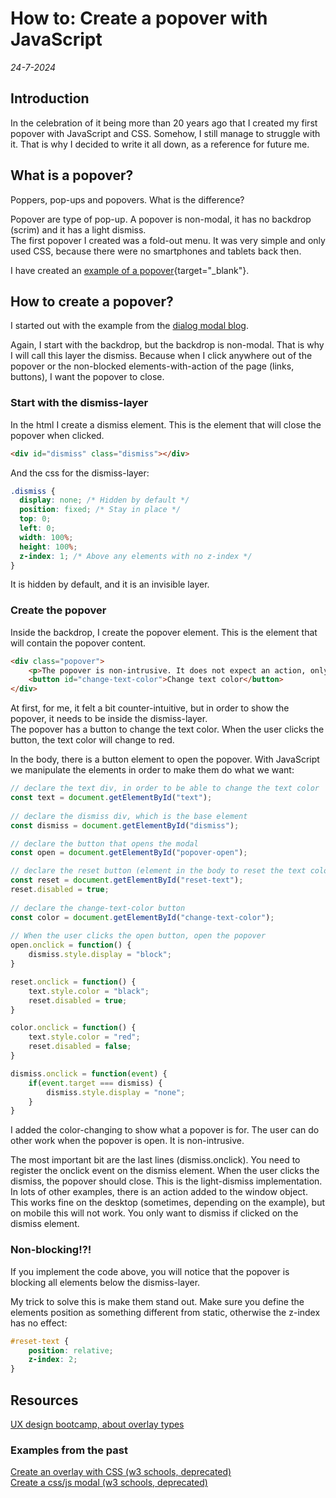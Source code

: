 # How to: Create a popover with JavaScript

*24-7-2024*

## Introduction

In the celebration of it being more than 20 years ago that I created my first popover with JavaScript and CSS. Somehow, I still manage to struggle with it. That is why I decided to write it all down, as a reference for future me.

## What is a popover?

Poppers, pop-ups and popovers. What is the difference?

Popover are  type of pop-up. A popover is non-modal, it has no backdrop (scrim) and it has a light dismiss.  
The first popover I created was a fold-out menu. It was very simple and only used CSS, because there were no smartphones and tablets back then.

I have created an [example of a popover](https://helmerdendekker.github.io/example/popover-example.html){target="_blank"}.

## How to create a popover?

I started out with the example from the [dialog modal blog](jsmodal.md).

Again, I start with the backdrop, but the backdrop is non-modal. That is why I will call this layer the dismiss. Because when I click anywhere out of the popover or the non-blocked elements-with-action of the page (links, buttons), I want the popover to close.

### Start with the dismiss-layer

In the html I create a dismiss element. This is the element that will close the popover when clicked.

```html
<div id="dismiss" class="dismiss"></div>
```

And the css for the dismiss-layer:

```css
.dismiss {
  display: none; /* Hidden by default */
  position: fixed; /* Stay in place */
  top: 0;
  left: 0;
  width: 100%;
  height: 100%;
  z-index: 1; /* Above any elements with no z-index */
}
```

It is hidden by default, and it is an invisible layer.
  
### Create the popover

Inside the backdrop, I create the popover element. This is the element that will contain the popover content.

```html
<div class="popover">
	<p>The popover is non-intrusive. It does not expect an action, only interaction with elements within this popover. It has a light dismiss.</p>
	<button id="change-text-color">Change text color</button>
</div>
```

At first, for me, it felt a bit counter-intuitive, but in order to show the popover, it needs to be inside the dismiss-layer.  
The popover has a button to change the text color. When the user clicks the button, the text color will change to red.


In the body, there is a button element to open the popover. With JavaScript we manipulate the elements in order to make them do what we want:

```js
// declare the text div, in order to be able to change the text color
const text = document.getElementById("text");
	
// declare the dismiss div, which is the base element
const dismiss = document.getElementById("dismiss");

// declare the button that opens the modal
const open = document.getElementById("popover-open");

// declare the reset button (element in the body to reset the text color to black)
const reset = document.getElementById("reset-text");
reset.disabled = true;
		
// declare the change-text-color button
const color = document.getElementById("change-text-color");
			
// When the user clicks the open button, open the popover 
open.onclick = function() {
	dismiss.style.display = "block";
}

reset.onclick = function() {
	text.style.color = "black";
	reset.disabled = true;
}

color.onclick = function() {
	text.style.color = "red";
	reset.disabled = false;
}

dismiss.onclick = function(event) {
	if(event.target === dismiss) {
		dismiss.style.display = "none";
	}
}
```

I added the color-changing to show what a popover is for. The user can do other work when the popover is open. It is non-intrusive.

The most important bit are the last lines (dismiss.onclick). You need to register the onclick event on the dismiss element. When the user clicks the dismiss, the popover should close. This is the light-dismiss implementation. In lots of other examples, there is an action added to the window object. This works fine on the desktop (sometimes, depending on the example), but on mobile this will not work. You only want to dismiss if clicked on the dismiss element.
 
### Non-blocking!?!

If you implement the code above, you will notice that the popover is blocking all elements below the dismiss-layer.  

My trick to solve this is make them stand out. Make sure you define the elements position as something different from static, otherwise the z-index has no effect:

```css
#reset-text {
	position: relative;
	z-index: 2;
}
```


## Resources

[UX design bootcamp, about overlay types](https://bootcamp.uxdesign.cc/popups-dialogs-tooltips-and-popovers-ux-patterns-2-939da7a1ddcd)    


### Examples from the past

[Create an overlay with CSS (w3 schools, deprecated)](https://www.w3schools.com/howto/howto_css_overlay.asp)  
[Create a css/js modal (w3 schools, deprecated)](https://www.w3schools.com/howto/howto_css_modals.asp)  
